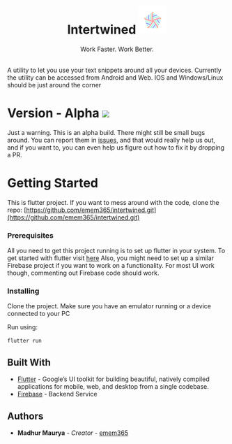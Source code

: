 # <center>Intertwined <img src = "icons/intertwined-nobg.png" width=64> </center>
<center>Work Faster. Work Better.</center>
<br>

A utility to let you use your text snippets around all your devices. Currently the utility can be accessed from Android and Web. IOS and Windows/Linux should be just around the corner

# Version - Alpha <img src = "https://emem365.github.io/host_repo/cowboybug.png" width=50>
Just a warning. This is an alpha build. There might still be small bugs around. You can report them in [issues](https://github.com/emem365/intertwined/issues), and that would really help us out, and if you want to, you can even help us figure out how to fix it by dropping a PR.

# Getting Started

This is flutter project. If you want to mess around with the code, clone the repo:  [https://github.com/emem365/intertwined.git](https://github.com/emem365/intertwined.git)

### Prerequisites

All you need to get this project running is to set up flutter in your system. To get started with flutter visit  [here](https://flutter.dev/docs/get-started/install)  Also, you might need to set up a similar Firebase project if you want to work on a functionality. For most UI work though, commenting out Firebase code should work.

### Installing

Clone the project. Make sure you have an emulator running or a device connected to your PC

Run using:

```
flutter run

```

## Built With

-   [Flutter](https://flutter.dev/)  - Google’s UI toolkit for building beautiful, natively compiled applications for mobile, web, and desktop from a single codebase.
-   [Firebase](https://firebase.google.com/)  - Backend Service

## Authors

-   **Madhur Maurya**  -  _Creator_  -  [emem365](https://github.com/emem365)


